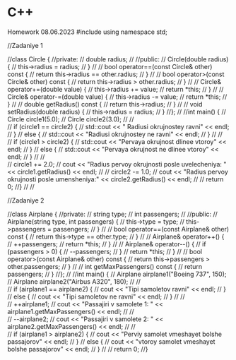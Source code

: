 # C++

Homework 08.06.2023
#include <iostream>
using namespace std;

//Zadaniye 1

//class Circle {
//private:
//    double radius;
//
//public:
//    Circle(double radius) {
//        this->radius = radius;
//    }
//
//    bool operator==(const Circle& other) const {
//        return this->radius == other.radius;
//    }
//
//    bool operator>(const Circle& other) const {
//        return this->radius > other.radius;
//    }
//
//    Circle& operator+=(double value) {
//        this->radius += value;
//        return *this;
//    }
//
//    Circle& operator-=(double value) {
//        this->radius -= value;
//        return *this;
//    }
//
//    double getRadius() const {
//        return this->radius;
//    }
//
//    void setRadius(double radius) {
//        this->radius = radius;
//    }
//};
//
//int main() {
//    Circle circle1(5.0);
//    Circle circle2(3.0);
//
//    
//    if (circle1 == circle2) {
//        std::cout << " Radiusi okrujnostey ravni" << endl;
//    }
//    else {
//        std::cout << "Radiusi okrujnostey ne ravni" << endl;
//    }
//
//    
//    if (circle1 > circle2) {
//        std::cout << "Pervaya okrujnost dlinee vtoroy" << endl;
//    }
//    else {
//        std::cout << "Pervaya okrujnost ne dlinee vtoroy" << endl;
//    }
//
//    
//    circle1 += 2.0;
//    cout << "Radius pervoy okrujnosti posle uvelecheniya: " << circle1.getRadius() << endl;
//
//    circle2 -= 1.0;
//    cout << "Radius pervoy okrujnosti posle umensheniya:" << circle2.getRadius() << endl;
//
//    return 0;
//}
//
//


//Zadaniye 2


//class Airplane {
//private:
//    string type;
//    int passengers;
//
//public:
//    Airplane(string type, int passengers) {
//        this->type = type;
//        this->passengers = passengers;
//    }
//
//    bool operator==(const Airplane& other) const {
//        return this->type == other.type;
//    }
//
//    Airplane& operator++() {
//        ++passengers;
//        return *this;
//    }
//
//    Airplane& operator--() {
//        if (passengers > 0) {
//            --passengers;
//        }
//        return *this;
//    }
//
//    bool operator>(const Airplane& other) const {
//        return this->passengers > other.passengers;
//    }
//
//    int getMaxPassengers() const {
//        return passengers;
//    }
//};
//
//int main() {
//    Airplane airplane1("Boeing 737", 150);
//    Airplane airplane2("Airbus A320", 180);
//
//    
//    if (airplane1 == airplane2) {
//        cout << "Tipi samoletov ravni" << endl;
//    }
//    else {
//        cout << "Tipi samoletov ne ravni" << endl;
//    }
//
//    
//    ++airplane1;
//    cout << "Passajiri v samolete 1: " << airplane1.getMaxPassengers() << endl;
//
//    
//    --airplane2;
//    cout << "Passajiri v samolete 2:  " << airplane2.getMaxPassengers() << endl;
//
//    
//    if (airplane1 > airplane2) {
//        cout << "Perviy samolet vmeshayet bolshe passajorov" << endl;
//    }
//    else {
//        cout << "vtoroy samolet vmeshayet bolshe passajorov" << endl;
//    }
//
//    return 0;
//}
